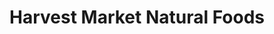 ---
title: "Harvest Market Natural Foods"
url: /hockessin/harvest-market-natural-foods/
shop: Supermarkt
---